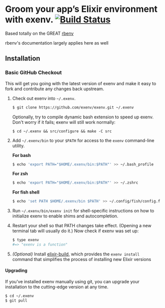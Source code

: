 # Groom your app’s Elixir environment with exenv. [![Build Status](https://travis-ci.org/exenv/exenv.svg?branch=master)](https://travis-ci.org/exenv/exenv)

Based totally on the GREAT [rbenv](https://github.com/rbenv/rbenv)

rbenv's documentation largely applies here as well


## Installation

### Basic GitHub Checkout

This will get you going with the latest version of exenv and make it
easy to fork and contribute any changes back upstream.

1. Check out exenv into `~/.exenv`.

    ~~~ sh
    $ git clone https://github.com/exenv/exenv.git ~/.exenv
    ~~~

    Optionally, try to compile dynamic bash extension to speed up exenv. Don't
    worry if it fails; exenv will still work normally:

    ~~~
    $ cd ~/.exenv && src/configure && make -C src
    ~~~

2. Add `~/.exenv/bin` to your `$PATH` for access to the `exenv`
   command-line utility.

    **For bash**

    ~~~ sh
    $ echo 'export PATH="$HOME/.exenv/bin:$PATH"' >> ~/.bash_profile
    ~~~

    **For zsh**

    ~~~ sh
    $ echo 'export PATH="$HOME/.exenv/bin:$PATH"' >> ~/.zshrc
    ~~~

    **For fish shell**

    ~~~ sh
    $ echo 'set PATH $HOME/.exenv/bin $PATH' >> ~/.config/fish/config.fish
    ~~~

3. Run `~/.exenv/bin/exenv init` for shell-specific instructions on how to
   initialize exenv to enable shims and autocompletion.

4. Restart your shell so that PATH changes take effect. (Opening a new
   terminal tab will usually do it.) Now check if exenv was set up:

    ~~~ sh
    $ type exenv
    #=> "exenv is a function"
    ~~~

5. _(Optional)_ Install [elixir-build](https://github.com/mururu/elixir-build), which provides the
   `exenv install` command that simplifies the process of installing new Elixir versions

#### Upgrading

If you've installed exenv manually using git, you can upgrade your
installation to the cutting-edge version at any time.

~~~ sh
$ cd ~/.exenv
$ git pull
~~~

